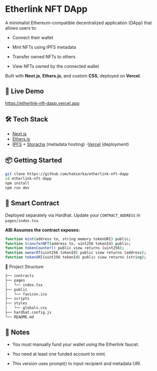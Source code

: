 # Etherlink NFT DApp

A minimalist Ethereum-compatible decentralized application (DApp) that allows users to:

- Connect their wallet

- Mint NFTs using IPFS metadata

- Transfer owned NFTs to others

- View NFTs owned by the connected wallet

Built with **Next.js**, **Ethers.js**, and custom **CSS**, deployed on **Vercel**.

## 🚀 Live Demo

[https://etherlink-nft-dapp.vercel.app
](https://etherlink-nft-dapp.vercel.app
)


## 🛠 Tech Stack

- [Next.js
](https://nextjs.org/)
- [Ethers.js
](https://docs.ethers.org/v5/)
- [IPFS](https://ipfs.tech/) + [Storacha](https://storacha.network/) (metadata hosting)
-[Vercel](https://vercel.com/) (deployment)

## 📦 Getting Started
```bash
git clone https://github.com/hakierka/etherlink-nft-dapp
cd etherlink-nft-dapp
npm install
npm run dev
```

## 🔐 Smart Contract

Deployed separately via Hardhat. Update your `CONTRACT_ADDRESS` in `pages/index.tsx`.

**ABI Assumes the contract exposes:**
```bash
function mint(address to, string memory tokenURI) public;
function transferNFT(address to, uint256 tokenId) public;
function tokenCounter() public view returns (uint256);
function ownerOf(uint256 tokenId) public view returns (address);
function tokenURI(uint256 tokenId) public view returns (string);
```

📁 Project Structure
```bash
├── contracts
├── pages
│   └── index.tsx
├── public
│   └── favicon.ico
├── scripts
├── styles
│   └── globals.css
├── hardhat.config.js
└── README.md
```
## 🧼 Notes
- You must manually fund your wallet using the Etherlink faucet.

- You need at least one funded account to mint.

- This version uses prompt() to input recipient and metadata URI.
